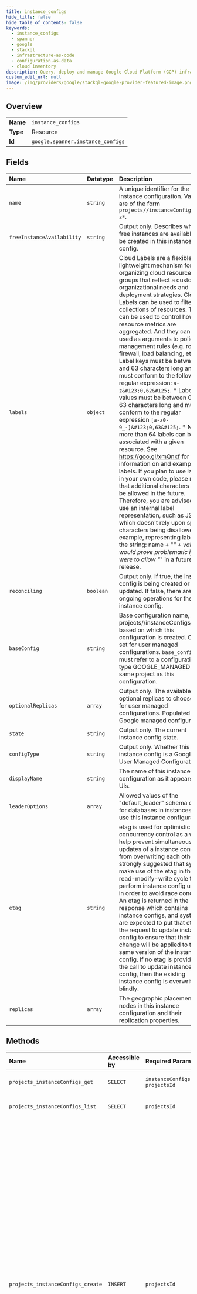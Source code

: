 ```yaml
---
title: instance_configs
hide_title: false
hide_table_of_contents: false
keywords:
  - instance_configs
  - spanner
  - google    
  - stackql
  - infrastructure-as-code
  - configuration-as-data
  - cloud inventory
description: Query, deploy and manage Google Cloud Platform (GCP) infrastructure and resources using SQL
custom_edit_url: null
image: /img/providers/google/stackql-google-provider-featured-image.png
---
```

  
    

## Overview
<table><tbody>
<tr><td><b>Name</b></td><td><code>instance_configs</code></td></tr>
<tr><td><b>Type</b></td><td>Resource</td></tr>
<tr><td><b>Id</b></td><td><code>google.spanner.instance_configs</code></td></tr>
</tbody></table>

## Fields
| Name | Datatype | Description |
|:-----|:---------|:------------|
| `name` | `string` | A unique identifier for the instance configuration. Values are of the form `projects//instanceConfigs/a-z*`. |
| `freeInstanceAvailability` | `string` | Output only. Describes whether free instances are available to be created in this instance config. |
| `labels` | `object` | Cloud Labels are a flexible and lightweight mechanism for organizing cloud resources into groups that reflect a customer's organizational needs and deployment strategies. Cloud Labels can be used to filter collections of resources. They can be used to control how resource metrics are aggregated. And they can be used as arguments to policy management rules (e.g. route, firewall, load balancing, etc.). * Label keys must be between 1 and 63 characters long and must conform to the following regular expression: `a-z&#123;0,62&#125;`. * Label values must be between 0 and 63 characters long and must conform to the regular expression `[a-z0-9_-]&#123;0,63&#125;`. * No more than 64 labels can be associated with a given resource. See https://goo.gl/xmQnxf for more information on and examples of labels. If you plan to use labels in your own code, please note that additional characters may be allowed in the future. Therefore, you are advised to use an internal label representation, such as JSON, which doesn't rely upon specific characters being disallowed. For example, representing labels as the string: name + "_" + value would prove problematic if we were to allow "_" in a future release. |
| `reconciling` | `boolean` | Output only. If true, the instance config is being created or updated. If false, there are no ongoing operations for the instance config. |
| `baseConfig` | `string` | Base configuration name, e.g. projects//instanceConfigs/nam3, based on which this configuration is created. Only set for user managed configurations. `base_config` must refer to a configuration of type GOOGLE_MANAGED in the same project as this configuration. |
| `optionalReplicas` | `array` | Output only. The available optional replicas to choose from for user managed configurations. Populated for Google managed configurations. |
| `state` | `string` | Output only. The current instance config state. |
| `configType` | `string` | Output only. Whether this instance config is a Google or User Managed Configuration. |
| `displayName` | `string` | The name of this instance configuration as it appears in UIs. |
| `leaderOptions` | `array` | Allowed values of the "default_leader" schema option for databases in instances that use this instance configuration. |
| `etag` | `string` | etag is used for optimistic concurrency control as a way to help prevent simultaneous updates of a instance config from overwriting each other. It is strongly suggested that systems make use of the etag in the read-modify-write cycle to perform instance config updates in order to avoid race conditions: An etag is returned in the response which contains instance configs, and systems are expected to put that etag in the request to update instance config to ensure that their change will be applied to the same version of the instance config. If no etag is provided in the call to update instance config, then the existing instance config is overwritten blindly. |
| `replicas` | `array` | The geographic placement of nodes in this instance configuration and their replication properties. |
## Methods
| Name | Accessible by | Required Params | Description |
|:-----|:--------------|:----------------|:------------|
| `projects_instanceConfigs_get` | `SELECT` | `instanceConfigsId, projectsId` | Gets information about a particular instance configuration. |
| `projects_instanceConfigs_list` | `SELECT` | `projectsId` | Lists the supported instance configurations for a given project. |
| `projects_instanceConfigs_create` | `INSERT` | `projectsId` | Creates an instance config and begins preparing it to be used. The returned long-running operation can be used to track the progress of preparing the new instance config. The instance config name is assigned by the caller. If the named instance config already exists, `CreateInstanceConfig` returns `ALREADY_EXISTS`. Immediately after the request returns: * The instance config is readable via the API, with all requested attributes. The instance config's reconciling field is set to true. Its state is `CREATING`. While the operation is pending: * Cancelling the operation renders the instance config immediately unreadable via the API. * Except for deleting the creating resource, all other attempts to modify the instance config are rejected. Upon completion of the returned operation: * Instances can be created using the instance configuration. * The instance config's reconciling field becomes false. Its state becomes `READY`. The returned long-running operation will have a name of the format `/operations/` and can be used to track creation of the instance config. The metadata field type is CreateInstanceConfigMetadata. The response field type is InstanceConfig, if successful. Authorization requires `spanner.instanceConfigs.create` permission on the resource parent. |
| `projects_instanceConfigs_delete` | `DELETE` | `instanceConfigsId, projectsId` | Deletes the instance config. Deletion is only allowed when no instances are using the configuration. If any instances are using the config, returns `FAILED_PRECONDITION`. Only user managed configurations can be deleted. Authorization requires `spanner.instanceConfigs.delete` permission on the resource name. |
| `projects_instanceConfigs_patch` | `EXEC` | `instanceConfigsId, projectsId` | Updates an instance config. The returned long-running operation can be used to track the progress of updating the instance. If the named instance config does not exist, returns `NOT_FOUND`. Only user managed configurations can be updated. Immediately after the request returns: * The instance config's reconciling field is set to true. While the operation is pending: * Cancelling the operation sets its metadata's cancel_time. The operation is guaranteed to succeed at undoing all changes, after which point it terminates with a `CANCELLED` status. * All other attempts to modify the instance config are rejected. * Reading the instance config via the API continues to give the pre-request values. Upon completion of the returned operation: * Creating instances using the instance configuration uses the new values. * The instance config's new values are readable via the API. * The instance config's reconciling field becomes false. The returned long-running operation will have a name of the format `/operations/` and can be used to track the instance config modification. The metadata field type is UpdateInstanceConfigMetadata. The response field type is InstanceConfig, if successful. Authorization requires `spanner.instanceConfigs.update` permission on the resource name. |
